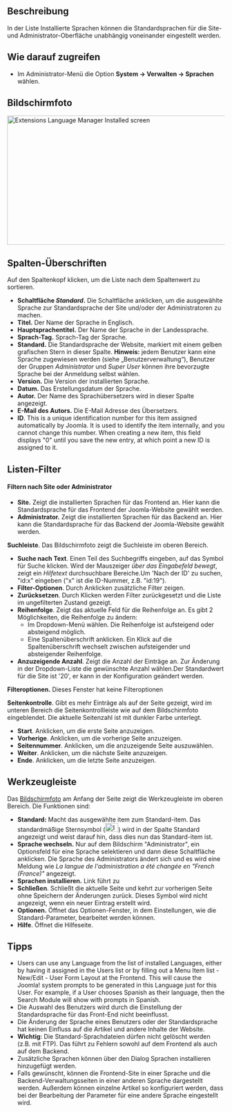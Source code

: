 <!-- Filename: Help4.x:Languages:_Installed / Display title: Sprachen: Installiert -->

## Beschreibung

In der Liste Installierte Sprachen können die Standardsprachen für die
Site- und Administrator-Oberfläche unabhängig voneinander eingestellt
werden.

## Wie darauf zugreifen

- Im Administrator-Menü die Option
  **System → Verwalten → Sprachen** wählen.

## Bildschirmfoto

<img
src="https://docs.joomla.org/images/thumb/a/ad/Help-4x-Extensions-Language-Manager-Installed-screen-de.png/800px-Help-4x-Extensions-Language-Manager-Installed-screen-de.png"
decoding="async"
srcset="https://docs.joomla.org/images/a/ad/Help-4x-Extensions-Language-Manager-Installed-screen-de.png 1.5x"
data-file-width="1000" data-file-height="374" width="800" height="299"
alt="Extensions Language Manager Installed screen" />

## Spalten-Überschriften

Auf den Spaltenkopf klicken, um die Liste nach dem Spaltenwert zu
sortieren.

- **Schaltfläche *Standard*.** Die Schaltfläche anklicken, um die
  ausgewählte Sprache zur Standardsprache der Site und/oder der
  Administratoren zu machen.
- **Titel.** Der Name der Sprache in Englisch.
- **Hauptsprachentitel.** Der Name der Sprache in der Landessprache.
- **Sprach-Tag.** Sprach-Tag der Sprache.
- **Standard.** Die Standardsprache der Website, markiert mit einem
  gelben grafischen Stern in dieser Spalte. **Hinweis:** jedem Benutzer
  kann eine Sprache zugewiesen werden (siehe „Benutzerverwaltung“),
  Benutzer der Gruppen *Administrator* und *Super User* können ihre
  bevorzugte Sprache bei der Anmeldung selbst wählen.
- **Version.** Die Version der installierten Sprache.
- **Datum.** Das Erstellungsdatum der Sprache.
- **Autor.** Der Name des Sprachübersetzers wird in dieser Spalte
  angezeigt.
- **E-Mail des Autors.** Die E-Mail Adresse des Übersetzers.
- **ID**. This is a unique identification number for this item assigned
  automatically by Joomla. It is used to identify the item internally,
  and you cannot change this number. When creating a new item, this
  field displays "0" until you save the new entry, at which point a new
  ID is assigned to it.

## Listen-Filter

#### Filtern nach Site oder Administrator

- **Site.** Zeigt die installierten Sprachen für das Frontend an. Hier
  kann die Standardsprache für das Frontend der Joomla-Website gewählt
  werden.
- **Administrator.** Zeigt die installierten Sprachen für das Backend
  an. Hier kann die Standardsprache für das Backend der Joomla-Website
  gewählt werden.

**Suchleiste**. Das Bildschirmfoto zeigt die Suchleiste
im oberen Bereich.

- **Suche nach Text**. Einen Teil des Suchbegriffs eingeben, auf das
  Symbol für Suche klicken. Wird der Mauszeiger *über das Eingabefeld
  bewegt*, zeigt ein *Hilfetext* durchsuchbare Bereiche.Um 'Nach der ID'
  zu suchen, "id:x" eingeben ("x" ist die ID-Nummer, z.B. "id:19").
- **Filter-Optionen**. Durch Anklicken zusätzliche Filter zeigen.
- **Zurücksetzen**. Durch Klicken werden Filter zurückgesetzt und die
  Liste im ungefilterten Zustand gezeigt.
- **Reihenfolge**. Zeigt das aktuelle Feld für die Reihenfolge an. Es
  gibt 2 Möglichkeiten, die Reihenfolge zu ändern:
  - Im Dropdown-Menü wählen. Die Reihenfolge ist aufsteigend oder
    absteigend möglich.
  - Eine Spaltenüberschrift anklicken. Ein Klick auf die
    Spaltenüberschrift wechselt zwischen aufsteigender und absteigender
    Reihenfolge.
- **Anzuzeigende Anzahl**. Zeigt die Anzahl der Einträge an. Zur
  Änderung in der Dropdown-Liste die gewünschte Anzahl wählen.Der
  Standardwert für die Site ist '20', er kann in der
  Konfiguration
  geändert werden.

**Filteroptionen.** Dieses Fenster hat keine Filteroptionen

**Seitenkontrolle**. Gibt es mehr Einträge als auf der Seite gezeigt,
wird im unteren Bereich die Seitenkontrollleiste wie auf dem
Bildschirmfoto eingeblendet. Die aktuelle Seitenzahl ist
mit dunkler Farbe unterlegt.

- **Start**. Anklicken, um die erste Seite anzuzeigen.
- **Vorherige**. Anklicken, um die vorherige Seite anzuzeigen.
- **Seitennummer**. Anklicken, um die anzuzeigende Seite auszuwählen.
- **Weiter**. Anklicken, um die nächste Seite anzuzeigen.
- **Ende**. Anklicken, um die letzte Seite anzuzeigen.

## Werkzeugleiste

Das [Bildschirmfoto](#Bildschirmfoto) am Anfang der Seite zeigt die
Werkzeugleiste im oberen Bereich. Die Funktionen sind:

- **Standard:** Macht das ausgewählte item zum Standard-item. Das
  standardmäßige Sternsymbol
  (<img src="https://docs.joomla.org/images/7/7e/Icon-16-default.png"
  decoding="async" data-file-width="30" data-file-height="20" width="30"
  height="20" alt="Icon 16 default.png" />) wird in der Spalte Standard
  angezeigt und weist darauf hin, dass dies nun das Standard-item ist.
- **Sprache wechseln.** Nur auf dem Bildschirm "Administrator", ein
  Optionsfeld für eine Sprache selektieren und dann diese Schaltfläche
  anklicken. Die Sprache des Administrators ändert sich und es wird eine
  Meldung wie *La langue de l'administration a été changée en "French
  (France)"* angezeigt.
- **Sprachen installieren.** Link führt zu
- **Schließen**. Schließt die aktuelle Seite und kehrt zur vorherigen
  Seite ohne Speichern der Änderungen zurück. Dieses Symbol wird nicht
  angezeigt, wenn ein neuer Eintrag erstellt wird.
- **Optionen.** Öffnet das Optionen-Fenster, in dem Einstellungen, wie
  die Standard-Parameter, bearbeitet werden können.
- **Hilfe**. Öffnet die Hilfeseite.

## Tipps

- Users can use any Language from the list of installed Languages,
  either by having it assigned in the Users list or
  by filling out a Menu Item list - New/Edit - User Form
  Layout
  at the Frontend. This will cause the Joomla! system prompts to be
  generated in this Language just for this User. For example, if a User
  chooses Spanish as their language, then the Search Module will show
  with prompts in Spanish.
- Die Auswahl des Benutzers wird durch die Einstellung der
  Standardsprache für das Front-End nicht beeinflusst.
- Die Änderung der Sprache eines Benutzers oder der Standardsprache hat
  keinen Einfluss auf die Artikel und andere Inhalte der Website.
- **Wichtig**: Die Standard-Sprachdateien dürfen nicht gelöscht werden
  (z.B. mit FTP). Das führt zu Fehlern sowohl auf dem Frontend als auch
  auf dem Backend.
- Zusätzliche Sprachen können über den Dialog Sprachen
  installieren
  hinzugefügt werden.
- Falls gewünscht, können die Frontend-Site in einer Sprache und die
  Backend-Verwaltungsseiten in einer anderen Sprache dargestellt werden.
  Außerdem können einzelne Artikel so konfiguriert werden, dass bei der
  Bearbeitung der Parameter für eine andere Sprache eingestellt wird.
